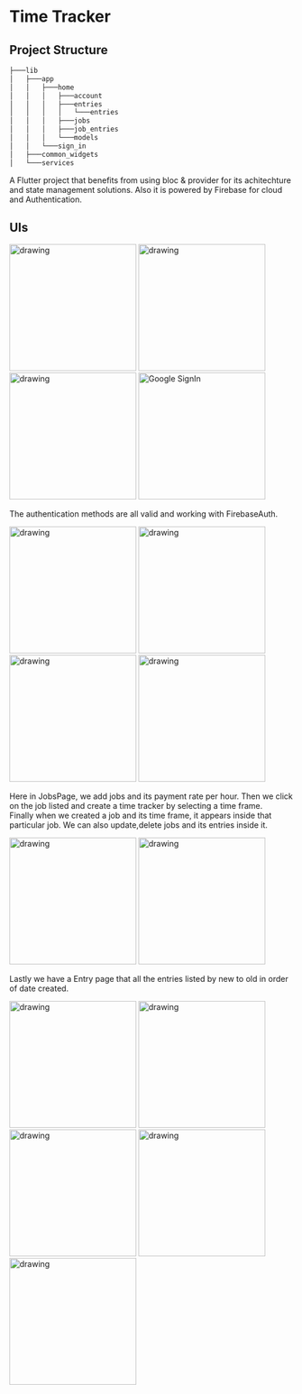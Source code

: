 # Time Tracker

## Project Structure 

``` bash
├───lib
│   ├───app
│   │   ├───home
│   │   │   ├───account
│   │   │   ├───entries
│   │   │   │   └───entries
│   │   │   ├───jobs
│   │   │   ├───job_entries
│   │   │   └───models
│   │   └───sign_in
│   ├───common_widgets
│   └───services
```



A Flutter project that benefits from using bloc & provider for its achitechture and state management solutions. Also it is powered by Firebase for cloud and Authentication.


##  UIs
<p float="left" >
  <img title="SignIn Methods" src="https://github.com/KereBere/time-tracker/blob/master/display/31.png" alt="drawing" width="225"/> 
  <img title="Unactive Button" src="https://github.com/KereBere/time-tracker/blob/master/display/32.png" alt="drawing" width="225"/>
  <img title="Activated Button" src="https://github.com/KereBere/time-tracker/blob/master/display/33.png" alt="drawing" width="225"/>
  <img title="Google SignIn" src="https://github.com/KereBere/time-tracker/blob/master/display/34.png" width="225"/>
</p>

The authentication methods are all valid and working with FirebaseAuth.

<p float="left">
  <img src="https://github.com/KereBere/time-tracker/blob/master/display/11.png" alt="drawing" width="225"/>
  <img src="https://github.com/KereBere/time-tracker/blob/master/display/12.png" alt="drawing" width="225"/>
  <img src="https://github.com/KereBere/time-tracker/blob/master/display/13.png" alt="drawing" width="225"/>
  <img src="https://github.com/KereBere/time-tracker/blob/master/display/14.png" alt="drawing" width="225"/>
</p>

Here in JobsPage, we add jobs and its payment rate per hour. Then we click on the job listed and create a time tracker by selecting a time frame.   
Finally when we created a job and its time frame, it appears inside that particular job. We can also update,delete jobs and its entries inside it. 


<p float="left ">
  <img src="https://github.com/KereBere/time-tracker/blob/master/display/21.png" alt="drawing" width="225"/>
  <img src="https://github.com/KereBere/time-tracker/blob/master/display/22.png" alt="drawing" width="225"/>  </p>
  
  Lastly we have a Entry page that all the entries listed by new to old in order of date created. 
  
 <p float="left">
  <img src="https://github.com/KereBere/time-tracker/blob/master/display/googlesignin.gif" alt="drawing" width="225"/>
  <img src="https://github.com/KereBere/time-tracker/blob/master/display/logout.gif" alt="drawing" width="225"/>
  <img src="https://github.com/KereBere/time-tracker/blob/master/display/addjob.gif" alt="drawing" width="225"/>
  <img src="https://github.com/KereBere/time-tracker/blob/master/display/createentry.gif" alt="drawing" width="225"/>
   <img src="https://github.com/KereBere/time-tracker/blob/master/display/entries.gif" alt="drawing" width="225"/>
</p>
  
  
  
                                                                                                     
